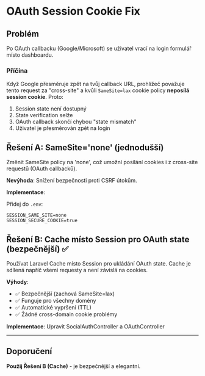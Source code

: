 # OAuth Session Cookie Fix

## Problém

Po OAuth callbacku (Google/Microsoft) se uživatel vrací na login formulář místo dashboardu.

### Příčina

Když Google přesměruje zpět na tvůj callback URL, prohlížeč považuje tento request za "cross-site" a kvůli `SameSite=lax` cookie policy **neposílá session cookie**. Proto:

1. Session state není dostupný
2. State verification selže
3. OAuth callback skončí chybou "state mismatch"
4. Uživatel je přesměrován zpět na login

## Řešení A: SameSite='none' (jednodušší)

Změnit SameSite policy na 'none', což umožní posílání cookies i z cross-site requestů (OAuth callbacků).

**Nevýhoda**: Snížení bezpečnosti proti CSRF útokům.

**Implementace**:

Přidej do `.env`:

```env
SESSION_SAME_SITE=none
SESSION_SECURE_COOKIE=true
```

## Řešení B: Cache místo Session pro OAuth state (bezpečnější) ✅

Používat Laravel Cache místo Session pro ukládání OAuth state. Cache je sdílená napříč všemi requesty a není závislá na cookies.

**Výhody**:

- ✅ Bezpečnější (zachová SameSite=lax)
- ✅ Funguje pro všechny domény
- ✅ Automatické vypršení (TTL)
- ✅ Žádné cross-domain cookie problémy

**Implementace**: Upravit SocialAuthController a OAuthController

---

## Doporučení

**Použij Řešení B (Cache)** - je bezpečnější a elegantní.
